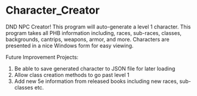# Character_Creator

DND NPC Creator! This program will auto-generate a level 1 character. This program takes all PHB information including, races, sub-races, classes,
backgrounds, cantrips, weapons, armor, and more. Characters are presented in a nice Windows form for easy viewing.

Future Improvement Projects:
1. Be able to save generated character to JSON file for later loading
2. Allow class creation methods to go past level 1
3. Add new 5e information from released books including new races, sub-classes etc.
